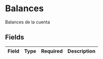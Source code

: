 # Balances

Balances de la cuenta


## Fields

| Field       | Type        | Required    | Description |
| ----------- | ----------- | ----------- | ----------- |